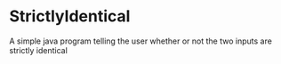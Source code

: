 # StrictlyIdentical

A simple java program telling the user whether or not the two inputs are strictly identical
